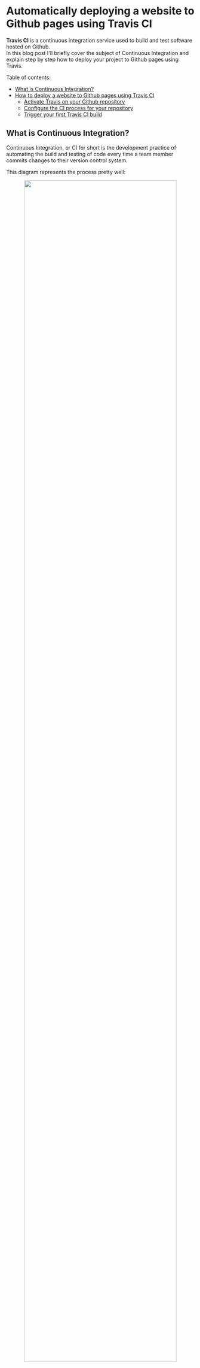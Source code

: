 # Automatically deploying a website to Github pages using Travis CI

**Travis CI** is a continuous integration service used to build and test software hosted on Github.  
In this blog post I'll briefly cover the subject of Continuous Integration and explain step by step how to deploy your project to Github pages using Travis.

Table of contents:

- [What is Continuous Integration?](#ci)
- [How to deploy a website to Github pages using Travis CI](#howto)
  - [Activate Travis on your Github repository](#activate)
  - [Configure the CI process for your repository](#configure)
  - [Trigger your first Travis CI build](#trigger)

## <a name="ci"></a> What is Continuous Integration?

Continuous Integration, or CI for short is the development practice of automating the build and testing of code every time a team member commits changes to their version control system.

This diagram represents the process pretty well:

<p align="center">
  <img width="90%" height="90%" src="https://user-images.githubusercontent.com/15229355/47021076-04f20880-d15b-11e8-8667-1dada62a08af.png">
</p>

## <a name="howto"></a> How to deploy a website to Github pages using Travis CI

In my specific case, I wanted to automate the deployment process for the website you're currently visiting.  
In other words, for each new article or change to the website itself, I wanted to test, build and deploy it to Github pages to keep it up to date.

I turned to Travis CI for multiple reasons, it's free, easy to set up and the web client is practical.

So, how did I do exactly what I wanted?

### <a name="activate"></a> Step 1: Activate Travis on your Github repository

- Simply go to Travis-ci.com and Sign up with Github.

- Accept the Authorization of Travis CI. You’ll be redirected to GitHub.

- Click the green Activate button, and activate the repositories you want to use with Travis CI.

### <a name="configure"></a> Step 2: Configure the CI process for your repository

To do so, add a `.travis.yml` file at the **root** of your repository, this file will basically tell Travis what to do and in what order.  
Thankfully, the process is simplified, especially when it comes to deploying to Github pages, take a look at this example:

```yaml
# Important for the Travis container set up
language: 'node_js' # Language used by the project
node_js: '8' # Node version used

cache:
  directories:
    - 'node_modules' # Travis will cache node_modules so it doesn't reinstall them every time

# Lifecycle job, will execute the actions bellow before the build and deployment.
# Find other build lifecycle hooks here: https://docs.travis-ci.com/user/job-lifecycle
before_script:
  - npm run lint

# This is where the magic happens, Travis handles Github pages deployment automatically
deploy:
  provider: pages # Tells Travis we're deploying on Github Pages
  skip-cleanup: true # Make sure you have it set to true
  github-token: $GITHUB_TOKEN # See notes bellow
  local_dir: dist # The directory to deploy
  repo: github_username/repository_name # For example christopherkade/christopherkade.github.io
  target_branch: master # Branch to be deployed on
  on:
    branch: code # Deployement only triggered when code is pushed on the code branch
```

Note that the `$GITHUB_TOKEN` must be set up directly in the repository's Settings on the Travis client.

To get that token, follow these brief [instructions](https://docs.travis-ci.com/user/deployment/pages/#setting-the-github-token).

### Step 3: <a name="trigger"></a> Trigger your first Travis CI build

To do so, start by adding, committing and pushing your `.travis.yml` file to Git.  
You can now go back to the Travis client and see your build status.

If said build fails for reasons you cannot understand through the logs, feel free to check out [common build problems](https://docs.travis-ci.com/user/common-build-problems/).

If not, your Github page is now up and running thanks to the `deploy` statement in your configuration file. The deployment is visible as one of the very last logs of your build.

I hope this was useful to some of you, as discovering CI has truly made my development process more enjoyable as a whole.

Have a good one :-)  
[@christo_kade](https://twitter.com/christo_kade)
